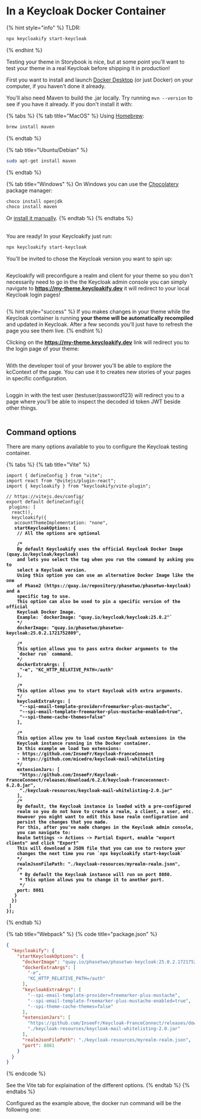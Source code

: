 # In a Keycloak Docker Container

{% hint style="info" %}
TLDR:

```bash
npx keycloakify start-keycloak
```
{% endhint %}

Testing your theme in Storybook is nice, but at some point you'll want to test your theme in a real Keycloak before shipping it in production!

First you want to install and launch [Docker Desktop](https://www.docker.com/products/docker-desktop/) (or just Docker) on your computer, if you haven't done it already.

You'll also need Maven to build the .jar locally. Try running `mvn --version` to see if you have it already. If you don't install it with:

{% tabs %}
{% tab title="MacOS" %}
Using [Homebrew](https://formulae.brew.sh/formula/maven):

```bash
brew install maven
```
{% endtab %}

{% tab title="Ubuntu/Debian" %}
```bash
sudo apt-get install maven
```
{% endtab %}

{% tab title="Windows" %}
On Windows you can use the [Chocolatery](https://chocolatey.org/) package manager:

```bash
choco install openjdk
choco install maven
```

Or [install it manually](https://chocolatey.org/).
{% endtab %}
{% endtabs %}

\
You are ready! In your Keycloakify just run:

```bash
npx keycloakify start-keycloak
```

You'll be invited to chose the Keycloak version you want to spin up:

<figure><img src="../.gitbook/assets/image (31).png" alt=""><figcaption></figcaption></figure>

Keycloakify will preconfigure a realm and client for your theme so you don't necessarily need to go in the the Keycloak admin console you can simply navigate to **https://my-theme.keycloakify.dev** it will redirect to your local Keycloak login pages!

<figure><img src="../.gitbook/assets/image (36).png" alt=""><figcaption></figcaption></figure>

{% hint style="success" %}
If you makes changes in your theme while the Keycloak container is running **your theme will be automatically recompiled** and updated in Keycloak. After a few seconds you'll just have to refresh the page you see them live.
{% endhint %}

Clicking on the **https://my-theme.keycloakify.dev** link will redirect you to the login page of your theme:

<figure><img src="../.gitbook/assets/image (85).png" alt=""><figcaption></figcaption></figure>

With the developer tool of your brower you'll be able to explore the kcContext of the page. You can use it to creates new stories of your pages in specific configuration.

<figure><img src="../.gitbook/assets/image (37).png" alt=""><figcaption></figcaption></figure>

Loggin in with the test user (testuser/password123) will redirect you to a page where you'll be able to inspect the decoded id token JWT beside other things.

<figure><img src="../.gitbook/assets/image (86).png" alt=""><figcaption></figcaption></figure>

## Command options

There are many options available to you to configure the Keycloak testing container.

{% tabs %}
{% tab title="Vite" %}
<pre class="language-typescript" data-title="vite.config.ts"><code class="lang-typescript">import { defineConfig } from "vite";
import react from "@vitejs/plugin-react";
import { keycloakify } from "keycloakify/vite-plugin";

// https://vitejs.dev/config/
export default defineConfig({
 plugins: [
  react(),
  keycloakify({
   accountThemeImplementation: "none",
<strong>   startKeycloakOptions: {
</strong><strong>    // All the options are optional
</strong><strong>
</strong><strong>    /*
</strong><strong>    By default Keycloakify uses the official Keycloak Docker Image (quay.io/keycloak/keycloak)
</strong><strong>    and lets you select the tag when you run the command by asking you to 
</strong><strong>    select a Keycloak version.
</strong><strong>    Using this option you can use an alternative Docker Image like the one 
</strong><strong>    of Phase2 (https://quay.io/repository/phasetwo/phasetwo-keycloak) and a 
</strong><strong>    specific tag to use.
</strong><strong>    This option can also be used to pin a specific version of the official 
</strong><strong>    Keycloak Docker Image.
</strong><strong>    Example: `dockerImage: "quay.io/keycloak/keycloak:25.0.2"`
</strong><strong>    */
</strong><strong>    dockerImage: "quay.io/phasetwo/phasetwo-keycloak:25.0.2.1721752809",
</strong><strong>
</strong><strong>    /*
</strong><strong>    This option allows you to pass extra docker arguments to the 
</strong><strong>    `docker run` command.
</strong><strong>    */
</strong><strong>    dockerExtraArgs: [
</strong><strong>     "-e", "KC_HTTP_RELATIVE_PATH=/auth"
</strong><strong>    ],
</strong><strong>
</strong><strong>    /*
</strong><strong>    This option allows you to start Keycloak with extra arguments.
</strong><strong>    */
</strong><strong>    keycloakExtraArgs: [
</strong><strong>     "--spi-email-template-provider=freemarker-plus-mustache",
</strong><strong>     "--spi-email-template-freemarker-plus-mustache-enabled=true",
</strong><strong>     "--spi-theme-cache-themes=false"
</strong><strong>    ],
</strong><strong>
</strong><strong>    /*
</strong><strong>    This option allow you to load custom Keycloak extensions in the 
</strong><strong>    Keycloak instance running in the Docker container.
</strong><strong>    In this example we load two extensions:
</strong><strong>    - https://github.com/InseeFr/Keycloak-FranceConnect
</strong><strong>    - https://github.com/micedre/keycloak-mail-whitelisting
</strong><strong>    */
</strong><strong>    extensionJars: [
</strong><strong>     "https://github.com/InseeFr/Keycloak-FranceConnect/releases/download/6.2.0/keycloak-franceconnect-6.2.0.jar",
</strong><strong>     "./keycloak-resources/keycloak-mail-whitelisting-2.0.jar"
</strong><strong>    ],
</strong><strong>    /*
</strong><strong>    By default, the Keycloak instance is loaded with a pre-configured 
</strong><strong>    realm so you do not have to create a realm, a client, a user, etc.  
</strong><strong>    However you might want to edit this base realm configuration and 
</strong><strong>    persist the changes that you made.  
</strong><strong>    For this, after you've made changes in the Keycloak admin console, 
</strong><strong>    you can navigate to:
</strong><strong>    Realm Settings -> Actions -> Partial Export, enable "export clients" and click "Export"
</strong><strong>    This will download a JSON file that you can use to restore your 
</strong><strong>    changes the next time you run `npx keycloakify start-keycloak`
</strong><strong>    */
</strong><strong>    realmJsonFilePath: "./keycloak-resources/myrealm-realm.json",
</strong><strong>    /*
</strong><strong>     * By default the Keycloak instance will run on port 8080.
</strong><strong>     * This option allows you to change it to another port.
</strong><strong>     */
</strong><strong>    port: 8081
</strong><strong>   }
</strong><strong>  })
</strong><strong> ]
</strong><strong>});
</strong></code></pre>
{% endtab %}

{% tab title="Webpack" %}
{% code title="package.json" %}
```json
{
  "keycloakify": {
    "startKeycloakOptions": {
      "dockerImage": "quay.io/phasetwo/phasetwo-keycloak:25.0.2.1721752809",
      "dockerExtraArgs": [
        "-e",
        "KC_HTTP_RELATIVE_PATH=/auth"
      ],
      "keycloakExtraArgs": [
        "--spi-email-template-provider=freemarker-plus-mustache",
        "--spi-email-template-freemarker-plus-mustache-enabled=true",
        "--spi-theme-cache-themes=false"
      ],
      "extensionJars": [
        "https://github.com/InseeFr/Keycloak-FranceConnect/releases/download/6.2.0/keycloak-franceconnect-6.2.0.jar",
        "./keycloak-resources/keycloak-mail-whitelisting-2.0.jar"
      ],
      "realmJsonFilePath": "./keycloak-resources/myrealm-realm.json",
      "port": 8081
    }
  }
}
```
{% endcode %}

See the Vite tab for explaination of the different options.
{% endtab %}
{% endtabs %}

Configured as the example above, the docker run command will be the following one:

<figure><img src="../.gitbook/assets/image (87).png" alt=""><figcaption></figcaption></figure>

